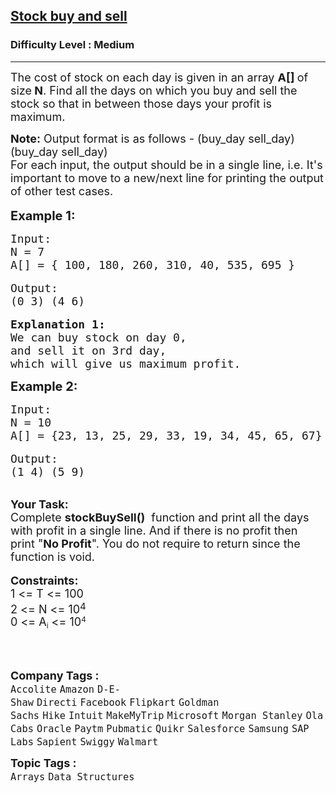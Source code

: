 <h2><a href="https://practice.geeksforgeeks.org/problems/stock-buy-and-sell2615/1">Stock buy and sell</a></h2><h3>Difficulty Level : Medium</h3><hr><div class="problems_problem_content__Xm_eO"><p><span style="font-size:18px">The cost of stock on each day is given in an array <strong>A[] </strong>of size<strong> N</strong>. Find all the days on which you buy and sell the stock so that in between those days your profit is maximum.</span></p>

<p><span style="font-size:18px"><strong>Note:</strong> Output format is as follows - (buy_day&nbsp;sell_day) (buy_day&nbsp;sell_day)<br>
For each input, the output should be in a single line, i.e. It's important to move to a new/next line for printing the output of other test cases.</span><br>
<br>
<span style="font-size:20px"><strong>Example 1:</strong></span></p>

<pre><span style="font-size:18px">Input:
N = 7
A[] = { 100, 180, 260, 310, 40, 535, 695 }</span>

<span style="font-size:18px">Output:
(0 3) (4 6)</span>

<span style="font-size:18px"><strong>Explanation 1:</strong>
We can buy stock on day 0, 
and sell it on 3rd day, 
which will give us maximum profit.</span></pre>

<p><span style="font-size:20px"><strong>Example 2:</strong></span></p>

<pre><span style="font-size:18px">Input:
N = 10
A[] = {23, 13, 25, 29, 33, 19, 34, 45, 65, 67}</span>

<span style="font-size:18px">Output:
(1 4) (5 9)</span></pre>

<p><br>
<span style="font-size:18px"><strong>Your Task:</strong><br>
Complete&nbsp;<strong>stockBuySell()</strong>&nbsp; function and print all the days with profit in a single line. And if there is no profit then print&nbsp;"<strong>No Profit</strong>". You do not require to return since the function is void.</span><br>
<br>
<span style="font-size:18px"><strong>Constraints:</strong><br>
1 &lt;= T &lt;= 100<br>
2 &lt;= N &lt;= 10</span><sup><span style="font-size:15px">4</span></sup><br>
<span style="font-size:18px">0 &lt;= A</span><sub>i</sub><span style="font-size:18px"> &lt;= 10</span><sup>4</sup></p>

<p><br>
&nbsp;</p>
</div><p><span style=font-size:18px><strong>Company Tags : </strong><br><code>Accolite</code>&nbsp;<code>Amazon</code>&nbsp;<code>D-E-Shaw</code>&nbsp;<code>Directi</code>&nbsp;<code>Facebook</code>&nbsp;<code>Flipkart</code>&nbsp;<code>Goldman Sachs</code>&nbsp;<code>Hike</code>&nbsp;<code>Intuit</code>&nbsp;<code>MakeMyTrip</code>&nbsp;<code>Microsoft</code>&nbsp;<code>Morgan Stanley</code>&nbsp;<code>Ola Cabs</code>&nbsp;<code>Oracle</code>&nbsp;<code>Paytm</code>&nbsp;<code>Pubmatic</code>&nbsp;<code>Quikr</code>&nbsp;<code>Salesforce</code>&nbsp;<code>Samsung</code>&nbsp;<code>SAP Labs</code>&nbsp;<code>Sapient</code>&nbsp;<code>Swiggy</code>&nbsp;<code>Walmart</code>&nbsp;<br><p><span style=font-size:18px><strong>Topic Tags : </strong><br><code>Arrays</code>&nbsp;<code>Data Structures</code>&nbsp;